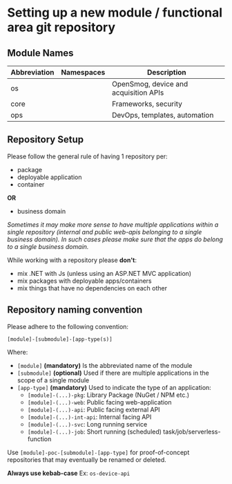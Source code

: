 # Setting up a new module / functional area git repository

## Module Names

|Abbreviation|Namespaces|Description|
|------------|----------|-----------|
|os||OpenSmog, device and acquisition APIs|
|core||Frameworks, security|
|ops||DevOps, templates, automation|

## Repository Setup

Please follow the general rule of having 1 repository per:
- package
- deployable application
- container

**OR**

- business domain

*Sometimes it may make more sense to have multiple applications within a single repository (internal and public web-apis belonging to a single business domain).*
*In such cases please make sure that the apps do belong to a single business domain.*

While working with a repository please **don't**:
- mix .NET with Js (unless using an ASP.NET MVC application)
- mix packages with deployable apps/containers
- mix things that have no dependencies on each other

## Repository naming convention

Please adhere to the following convention:

```[module]-[submodule]-[app-type(s)]```

Where:
- ```[module]``` **(mandatory)** Is the abbreviated name of the module
- ```[submodule]``` **(optional)** Used if there are multiple applications in the scope of a single module
- ```[app-type]``` **(mandatory)** Used to indicate the type of an application:
    - ```[module]-(...)-pkg```: Library Package (NuGet / NPM etc.)
    - ```[module]-(...)-web```: Public facing web-application 
    - ```[module]-(...)-api```: Public facing external API 
    - ```[module]-(...)-int-api```: Internal facing API
    - ```[module]-(...)-svc```: Long running service
    - ```[module]-(...)-job```: Short running (scheduled) task/job/serverless-function

Use ```[module]-poc-[submodule]-[app-type]``` for proof-of-concept repositories that may eventually be renamed or deleted.

**Always use kebab-case**
Ex: ```os-device-api```
